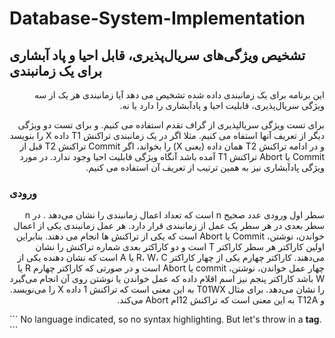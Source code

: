 # Database-System-Implementation
## تشخیص ویژگی‌های سریال‌پذیری، قابل احیا و پاد آبشاری برای یک زمانبندی
<p dir='rtl' align='right'>این برنامه برای یک زمانبندی داده شده تشخیص می دهد آیا زمانبندی هر یک از سه ویژگی سریال‌پذیری، قابلیت احیا و پادآبشاری را دارد یا نه.</p>
<p dir='rtl' align='right'> برای تست ویژگی سریالپذیری از گراف تقدم استفاده می کنیم. و برای تست دو ویژگی دیگر از تعریف آنها استفاه می کنیم.
  مثلا اگر در یک زمانبندی تراکنش T1 داده X را بنویسد و در ادامه تراکنش T2 همان داده‌ (یعنی X) را بخواند، اگر Commit تراکنش T2 قبل از Commit یا Abort تراکنش T1 آمده باشد آنگاه ویژگی قابلیت احیا وجود ندارد. در مورد ویژگی پادآبشاری نیز به همین ترتیب از تعریف آن استفاده می کنیم.</p>
  
### ورودی
<p dir='rtl' align='right'>سطر اول ورودی عدد صحیح n است که تعداد اعمال زمانبندی را نشان می‌دهد . در n سطر بعدی در هر سطر یک عمل از زمانبندی قرار دارد. هر عمل زمانبندی یکی از اعمال خواندن، نوشتن، Commit یا Abort است که یکی از تراکنش ها انجام می دهند. بنابراین اولین کاراکتر هر سطر کاراکتر T است و دو کاراکتر بعدی شماره تراکنش را نشان می‌دهند. کاراکتر چهارم یکی از چهار کاراکتر R، W، C یا A است که نشان دهنده یکی از چهار عمل خواندن، نوشتن، commit یا Abort است و در صورتی که کاراکتر چهارم R یا W باشد کاراکتر پنجم نیز اسم اقلام داده که عمل خواندن یا نوشتن روی آن انجام می‌گیرد را نشان می‌دهد. برای مثال T01WX به این معنی است که تراکنش 1 داده X را می‌نویسد. و T12A به این معنی است که تراکنش 12‌ام Abort می‌کند.
</p>
```
No language indicated, so no syntax highlighting. 
But let's throw in a <b>tag</b>.
```

